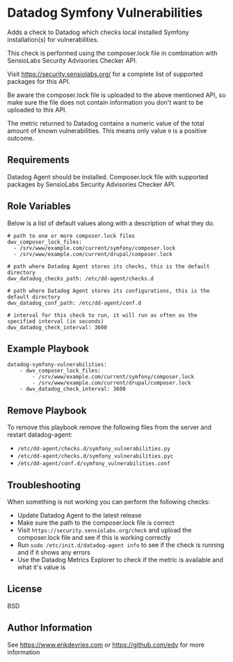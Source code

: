Datadog Symfony Vulnerabilities
=================================

Adds a check to Datadog which checks local installed Symfony installation(s) for vulnerabilities.

This check is performed using the composer.lock file in combination with SensioLabs Security Advisories Checker API.

Visit https://security.sensiolabs.org/ for a complete list of supported packages for this API.

Be aware the composer.lock file is uploaded to the above mentioned API, so make sure the file does not contain information you don't want to be uploaded to this API.

The metric returned to Datadog contains a numeric value of the total amount of known vulnerabilities. This means only value `0` is a positive outcome.

Requirements
------------

Datadog Agent should be installed. Composer.lock file with supported packages by SensioLabs Security Advisories Checker API. 

Role Variables
--------------

Below is a list of default values along with a description of what they do.

```
# path to one or more composer.lock files
dwv_composer_lock_files:
  - /srv/www/example.com/current/symfony/composer.lock
  - /srv/www/example.com/current/drupal/composer.lock

# path where Datadog Agent stores its checks, this is the default directory
dwv_datadog_checks_path: /etc/dd-agent/checks.d

# path where Datadog Agent stores its configurations, this is the default directory
dwv_datadog_conf_path: /etc/dd-agent/conf.d

# interval for this check to run, it will run as often as the specified interval (in seconds)
dwv_datadog_check_interval: 3600
```

Example Playbook
----------------

```
datadog-symfony-vulnerabilities:
    - dwv_composer_lock_files:
        - /srv/www/example.com/current/symfony/composer.lock
        - /srv/www/example.com/current/drupal/composer.lock
    - dwv_datadog_check_interval: 3600
```

Remove Playbook
---------------

To remove this playbook remove the following files from the server and restart datadog-agent:

- `/etc/dd-agent/checks.d/symfony_vulnerabilities.py`
- `/etc/dd-agent/checks.d/symfony_vulnerabilities.pyc`
- `/etc/dd-agent/conf.d/symfony_vulnerabilities.conf`

Troubleshooting
---------------

When something is not working you can perform the following checks:

- Update Datadog Agent to the latest release
- Make sure the path to the composer.lock file is correct
- Visit `https://security.sensiolabs.org/check` and upload the composer.lock file and see if this is working correctly
- Run `sudo /etc/init.d/datadog-agent info` to see if the check is running and if it shows any errors
- Use the Datadog Metrics Explorer to check if the metric is available and what it's value is

License
-------

BSD

Author Information
------------------

See https://www.erikdevries.com or https://github.com/edv for more information
